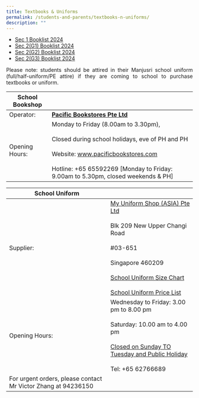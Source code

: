 ```yaml
---
title: Textbooks & Uniforms
permalink: /students-and-parents/textbooks-n-uniforms/
description: ""
---
```

* [Sec 1 Booklist 2024](/files/Textbooks%20&amp;%20Uniforms/2024%20booklist/mjrss%20s1%20booklist%202024.pdf)
* [Sec 2(G1) Booklist 2024](/files/Textbooks%20&amp;%20Uniforms/2024%20booklist/mjrss%20s2(g1)%20booklist%202024.pdf)
* [Sec 2(G2) Booklist 2024](/files/Textbooks%20&amp;%20Uniforms/2024%20booklist/mjrss%20s2(g2)%20booklist%202024.pdf)
* [Sec 2(G3) Booklist 2024](/files/Textbooks%20&amp;%20Uniforms/2024%20booklist/mjrss%20s2(g2)%20booklist%202024.pdf)


<p style="text-align: justify;">Please note: students should be attired in their Manjusri school uniform (full/half-uniform/PE attire) if they are coming to school to purchase textbooks or uniform.</p>


| School Bookshop |                |
|-----------------|-----------------------------|
| Operator:       |   <a href="http://www.pacificbookstores.com" target="_blank"><b>Pacific Bookstores Pte Ltd</b></a>             |
| Opening Hours:  | Monday to Friday (8.00am to 3.30pm), <br><br>Closed during school holidays, eve of PH and PH<br><br>Website: www.pacificbookstores.com <br><br>Hotline: +65 65592269 [Monday to Friday: 9.00am to 5.30pm, closed weekends &amp; PH] |


| School Uniform               |                |
|------|-------------------|
| Supplier:                                                     | [My Uniform Shop (ASIA) Pte Ltd](https://www.myuniformshop.com.sg/contact)<br><br>Blk 209 New Upper Changi Road<br><br>#03-651<br><br>Singapore 460209<br><br>  <a href="/files/Textbooks%20&amp;%20Uniforms/MJR%20Size%20Chart.pdf" target="_blank">School Uniform Size Chart</a> <br><br><a href="/files/Textbooks%20&amp;%20Uniforms/New%20Uniform%20Price%20wef%201%20Nov%202022%20and%20with%20GST%20increase%20in%202023.pdf" target="_blank">School Uniform Price List</a> |
| Opening Hours:                                                | Wednesday to Friday: 3.00 pm to 8.00 pm<br><br>Saturday: 10.00 am to 4.00 pm<br><br><u>Closed on Sunday TO Tuesday and Public Holiday</u><br><br>Tel: +65 62766689  |
| For urgent orders, please contact Mr Victor Zhang at 94236150 |                                  |